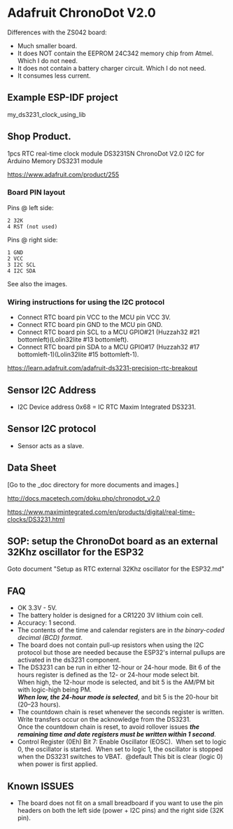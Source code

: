 # Adafruit ChronoDot V2.0
Differences with the ZS042 board:
- Much smaller board.
- It does NOT contain the EEPROM 24C342 memory chip from Atmel. Which I do not need.
- It does not contain a battery charger circuit. Which I do not need.
- It consumes less current.



## Example ESP-IDF project
my_ds3231_clock_using_lib



## Shop Product.
1pcs RTC real-time clock module DS3231SN ChronoDot V2.0 I2C for Arduino Memory DS3231 module

https://www.adafruit.com/product/255



### Board PIN layout
Pins @ left side:

```
2 32K
4 RST (not used)
```

Pins @ right side:

```
1 GND
2 VCC
3 I2C SCL
4 I2C SDA
```

See also the images.



### Wiring instructions for using the I2C protocol
- Connect RTC board pin VCC to the MCU pin VCC 3V.
- Connect RTC board pin GND to the MCU pin GND.
- Connect RTC board pin SCL to a MCU GPIO#21 (Huzzah32 #21 bottomleft)(Lolin32lite #13 bottomleft).
- Connect RTC board pin SDA to a MCU GPIO#17 (Huzzah32 #17 bottomleft-1)(Lolin32lite #15 bottomleft-1).

https://learn.adafruit.com/adafruit-ds3231-precision-rtc-breakout



## Sensor I2C Address
- I2C Device address 0x68 = IC RTC Maxim Integrated DS3231.



## Sensor I2C protocol
- Sensor acts as a slave.



## Data Sheet
[Go to the _doc directory for more documents and images.]

http://docs.macetech.com/doku.php/chronodot_v2.0

https://www.maximintegrated.com/en/products/digital/real-time-clocks/DS3231.html



## SOP: setup the ChronoDot board as an external 32Khz oscillator for the ESP32

Goto document "Setup as RTC external 32Khz oscillator for the ESP32.md"



## FAQ

- OK 3.3V - 5V.
- The battery holder is designed for a CR1220 3V lithium coin cell.
- Accuracy: 1 second.
- The contents of the time and calendar registers are in *the binary-coded decimal (BCD) format*.
- The board does not contain pull-up resistors when using the I2C protocol but those are needed because the ESP32's internal pullups are activated in the ds3231 component.
- The DS3231 can be run in either 12-hour or 24-hour mode. Bit 6 of the hours register is defined as the 12- or 24-hour mode select bit. \
     When high, the 12-hour mode is selected, and bit 5 is the AM/PM bit with logic-high being PM. \
     ***When low,  the 24-hour mode is selected***, and bit 5 is the 20-hour bit (20–23 hours).
- The countdown chain is reset whenever the seconds register is written. Write transfers occur on the acknowledge from the DS3231. \
    Once the countdown chain is reset, to avoid rollover issues ***the remaining time and date registers must be written within 1 second***.
- Control Register (0Eh) Bit 7: Enable Oscillator (EOSC).
      ​    When set to logic 0, the oscillator is started.
      ​    When set to logic 1, the oscillator is stopped when the DS3231 switches to VBAT.
      ​    @default This bit is clear (logic 0) when power is first applied.



## Known ISSUES
- The board does not fit on a small breadboard if you want to use the pin headers on both the left side (power + I2C pins) and the right side (32K pin). 

